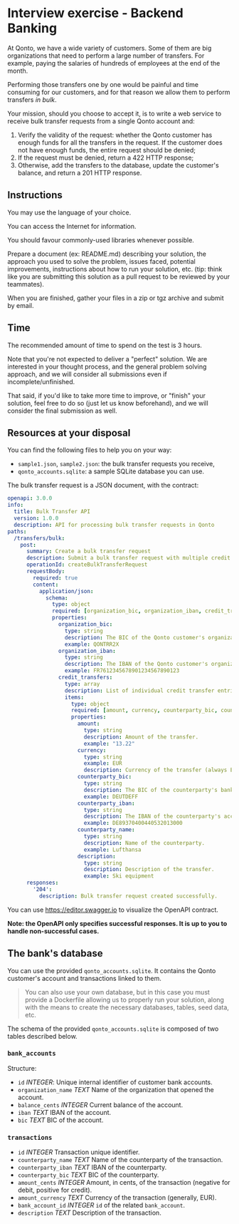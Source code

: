 # Interview exercise - Backend Banking

At Qonto, we have a wide variety of customers. Some of them are big organizations that need to perform a large number of transfers. For example, paying the salaries of hundreds of employees at the end of the month.

Performing those transfers one by one would be painful and time consuming for our customers, and for that reason we allow them to perform transfers _in bulk_.

Your mission, should you choose to accept it, is to write a web service to receive bulk transfer requests from a single Qonto account and:
1. Verify the validity of the request: whether the Qonto customer has enough funds for all the transfers in the request. If the customer does not have enough funds, the entire request should be denied;
2. If the request must be denied, return a 422 HTTP response;
3. Otherwise, add the transfers to the database, update the customer's balance, and return a 201 HTTP response.

## Instructions

You may use the language of your choice.

You can access the Internet for information.

You should favour commonly-used libraries whenever possible.

Prepare a document (ex: README.md) describing your solution, the approach you used to solve the problem, issues faced, potential improvements, instructions about how to run your solution, etc. (tip: think like you are submitting this solution as a pull request to be reviewed by your teammates).

When you are finished, gather your files in a zip or tgz archive and submit by email.

## Time

The recommended amount of time to spend on the test is 3 hours.

Note that you're not expected to deliver a "perfect" solution. We are interested in your thought process, and the general problem solving approach, and we will consider all submissions even if incomplete/unfinished.

That said, if you'd like to take more time to improve, or "finish" your solution, feel free to do so (just let us know beforehand), and we will consider the final submission as well.

## Resources at your disposal

You can find the following files to help you on your way:
- `sample1.json`, `sample2.json`: the bulk transfer requests you receive,
- `qonto_accounts.sqlite`: a sample SQLite database you can use.

The bulk transfer request is a JSON document, with the contract:

```yaml
openapi: 3.0.0
info:
  title: Bulk Transfer API
  version: 1.0.0
  description: API for processing bulk transfer requests in Qonto
paths:
  /transfers/bulk:
    post:
      summary: Create a bulk transfer request
      description: Submit a bulk transfer request with multiple credit transfer entries.
      operationId: createBulkTransferRequest
      requestBody:
        required: true
        content:
          application/json:
            schema:
              type: object
              required: [organization_bic, organization_iban, credit_transfers]
              properties:
                organization_bic:
                  type: string
                  description: The BIC of the Qonto customer's organization.
                  example: QONTRR2X
                organization_iban:
                  type: string
                  description: The IBAN of the Qonto customer's organization.
                  example: FR7612345678901234567890123
                credit_transfers:
                  type: array
                  description: List of individual credit transfer entries.
                  items:
                    type: object
                    required: [amount, currency, counterparty_bic, counterparty_iban, counterparty_name, description]
                    properties:
                      amount:
                        type: string
                        description: Amount of the transfer.
                        example: "13.22"
                      currency:
                        type: string
                        example: EUR
                        description: Currency of the transfer (always EUR).
                      counterparty_bic:
                        type: string
                        description: The BIC of the counterparty's bank.
                        example: DEUTDEFF
                      counterparty_iban:
                        type: string
                        description: The IBAN of the counterparty's account.
                        example: DE89370400440532013000
                      counterparty_name:
                        type: string
                        description: Name of the counterparty.
                        example: Lufthansa
                      description:
                        type: string
                        description: Description of the transfer.
                        example: Ski equipment
      responses:
        '204':
          description: Bulk transfer request created successfully.
```

You can use https://editor.swagger.io to visualize the OpenAPI contract.

**Note: the OpenAPI only specifies successful responses. It is up to you to handle non-successful cases.**

## The bank's database

You can use the provided `qonto_accounts.sqlite`. It contains the Qonto customer's account and transactions linked to them.

> You can also use your own database, but in this case you must provide a Dockerfile allowing us to properly run your solution, along with the means to create the necessary databases, tables, seed data, etc.

The schema of the provided `qonto_accounts.sqlite` is composed of two tables described below.

### `bank_accounts`

Structure:

- `id` *INTEGER*: Unique internal identifier of customer bank accounts.
- `organization_name` *TEXT* Name of the organization that opened the account.
- `balance_cents` *INTEGER* Current balance of the account.
- `iban` *TEXT* IBAN of the account.
- `bic` *TEXT* BIC of the account.

### `transactions`

- `id` *INTEGER* Transaction unique identifier.
- `counterparty_name` *TEXT* Name of the counterparty of the transaction.
- `counterparty_iban` *TEXT* IBAN of the counterparty.
- `counterparty_bic` *TEXT* BIC of the counterparty.
- `amount_cents` *INTEGER* Amount, in cents, of the transaction (negative for
  debit, positive for credit).
- `amount_currency` *TEXT* Currency of the transaction (generally, EUR).
- `bank_account_id` *INTEGER* `id` of the related `bank_account`.
- `description` *TEXT* Description of the transaction.
